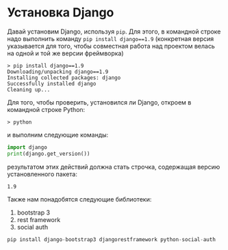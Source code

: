 # Установка Django

Давай установим Django, используя `pip`. Для этого, в командной строке надо выполнить команду `pip install django==1.9` (конкретная версия указывается для того, чтобы совместная работа над проектом велась на одной и той же версии фреймворка)

```
> pip install django==1.9
Downloading/unpacking django==1.9
Installing collected packages: django
Successfully installed django
Cleaning up...
```

Для того, чтобы проверить, установился ли Django, откроем в командной строке Python:
```
> python
```
и выполним следующие команды:
```python
import django
print(django.get_version())
```
результатом этих действий должна стать строчка, содержащая версию установленного пакета:
```
1.9
```

Также нам понадобятся следующие библиотеки:
1. bootstrap 3
2. rest framework
3. social auth


```python
pip install django-bootstrap3 djangorestframework python-social-auth
```
